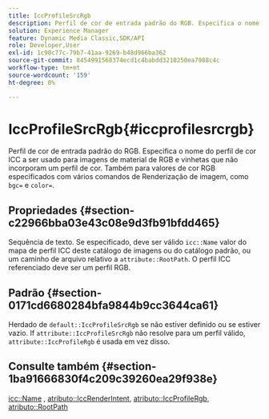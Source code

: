 ```yaml
---
title: IccProfileSrcRgb
description: Perfil de cor de entrada padrão do RGB. Especifica o nome do perfil de cor ICC a ser usado para imagens de material de RGB e vinhetas que não incorporam um perfil de cor. Também para valores de cor RGB especificados com vários comandos de Renderização de imagem, como bgc= e color=.
solution: Experience Manager
feature: Dynamic Media Classic,SDK/API
role: Developer,User
exl-id: 1c90c77c-79b7-41aa-9269-b48d966ba362
source-git-commit: 8454991568374ecd1c4babdd3210250ea7988c4c
workflow-type: tm+mt
source-wordcount: '159'
ht-degree: 0%

---
```


# IccProfileSrcRgb{#iccprofilesrcrgb}

Perfil de cor de entrada padrão do RGB. Especifica o nome do perfil de cor ICC a ser usado para imagens de material de RGB e vinhetas que não incorporam um perfil de cor. Também para valores de cor RGB especificados com vários comandos de Renderização de imagem, como `bgc=` e `color=`.

## Propriedades {#section-c22966bba03e43c08e9d3fb91bfdd465}

Sequência de texto. Se especificado, deve ser válido `icc::Name` valor do mapa de perfil ICC deste catálogo de imagens ou do catálogo padrão, ou um caminho de arquivo relativo a `attribute::RootPath`. O perfil ICC referenciado deve ser um perfil RGB.

## Padrão {#section-0171cd6680284bfa9844b9cc3644ca61}

Herdado de `default::IccProfileSrcRgb` se não estiver definido ou se estiver vazio. If `attribute::IccProfileSrcRgb` não resolve para um perfil válido, `attribute::IccProfileRgb` é usada em vez disso.

## Consulte também {#section-1ba91666830f4c209c39260ea29f938e}

[icc::Name](../../../../../ir-api/material-cat/image-rendering-api-ref/c-ir-material-catalog/c-ir-icc-profile-map-reference/r-ir-name-icc.md#reference-7a293ede360e433782575f8f6a562ac2) , [atributo::IccRenderIntent](../../../../../ir-api/material-cat/image-rendering-api-ref/c-ir-material-catalog/c-ir-attributes-reference/r-ir-iccrenderintent.md#reference-3b80b7a4c25545a593c5076f318b5c40), [atributo::IccProfileRgb](../../../../../ir-api/material-cat/image-rendering-api-ref/c-ir-material-catalog/c-ir-attributes-reference/r-ir-iccprofilergb.md#reference-cdaad25b155646ffa382d722fd324b30), [atributo::RootPath](../../../../../ir-api/material-cat/image-rendering-api-ref/c-ir-material-catalog/c-ir-attributes-reference/r-ir-rootpath.md#reference-a4d7c96b62e14fcbad1740c702f160f3)
